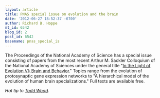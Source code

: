 ```yaml
---
layout: article
title: PNAS special issue on evolution and the brain
date: '2012-06-27 18:52:37 -0700'
author: Richard B. Hoppe
mt_id: 6542
blog_id: 2
post_id: 6542
basename: pnas_special_is
---
```

The Proceedings of the National Academy of Science has a special issue consisting of papers from the most recent Arthur M. Sackler Colloquium of the National Academy of Sciences under the general title "[In the Light of Evolution VI: Brain and Behavior](http://www.pnas.org/content/109/suppl.1.toc)." Topics range from the evolution of protosynaptic gene expression networks to "A hierarchical model of the evolution of human brain specializations." Full texts are available free.

_Hat tip to [Todd Wood](http://toddcwood.blogspot.com/)._
